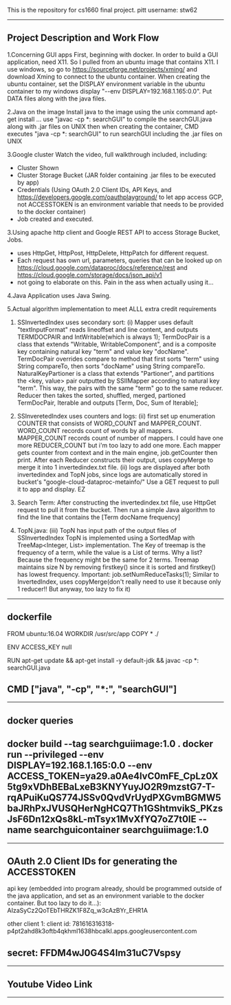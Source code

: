 This is the repository for cs1660 final project.
pitt username: stw62

---------------------
Project Description and Work Flow
---------------------
1.Concerning GUI apps
First, beginning with docker. In order to build a GUI application, need X11. So I pulled from an ubuntu image that contains X11.
I use windows, so go to https://sourceforge.net/projects/xming/ and download Xming to connect to the ubuntu container.
When creating the ubuntu container, set the DISPLAY environment variable in the ubuntu container to my windows display "--env DISPLAY=192.168.1.165:0.0".
Put DATA files along with the java files.

2.Java on the image
Install java to the image using the unix command apt-get install ...
use "javac -cp *: searchGUI" to compile the searchGUI.java along with .jar files on UNIX
then when creating the container, CMD executes "java -cp *: searchGUI" to run searchGUI including the .jar files on UNIX

3.Google cluster
Watch the video, full walkthrough included, including:
- Cluster Shown
- Cluster Storage Bucket (JAR folder containing .jar files to be executed by app)
- Credentials (Using OAuth 2.0 Client IDs, API Keys, and https://developers.google.com/oauthplayground/ to let app access GCP, not ACCESSTOKEN is an environment variable that needs to be provided to the docker container)
- Job created and executed.

3.Using apache http client and Google REST API to access Storage Bucket, Jobs.
- uses HttpGet, HttpPost, HttpDelete, HttpPatch for different request.
- Each request has own url, parameters, queries that can be looked up on https://cloud.google.com/dataproc/docs/reference/rest and https://cloud.google.com/storage/docs/json_api/v1
- not going to elaborate on this. Pain in the ass when actually using it...

4.Java Application uses Java Swing.

5.Actual algorithm implementation to meet ALLL extra credit requirements
1. SSInvertedIndex uses secondary sort:
(i) Mapper uses default "textInputFormat" reads lineoffset and line content, and outputs TERMDOCPAIR and IntWritable(which is always 1);
    TermDocPair is a class that extends "Writable, WritableComponent", and is a composite key containing natural key "term" and value key "docName".
    TermDocPair overrides compare to method that first sorts "term" using String compareTo, then sorts "docName" using String compareTo.
    NaturalKeyPartioner is a class that extends "Partioner", and partitions the <key, value> pair outputted by SSIIMapper according to natural key "term".
    This way, the pairs with the same "term" go to the same reducer.
    Reducer then takes the sorted, shuffled, merged, partioned TermDocPair, Iterable<IntWritable> and outputs [Term, Doc, Sum of Iterable];

2. SSInveretedIndex uses counters and logs:
(ii) first set up enumeration COUNTER that consists of WORD_COUNT and MAPPER_COUNT.
     WORD_COUNT records count of words by all mappers.
     MAPPER_COUNT records count of number of mappers.
     I could have one more REDUCER_COUNT but i'm too lazy to add one more.
     Each mapper gets counter from context and in the main engine, job.getCounter then print.
     After each Reducer constructs their output, uses copyMerge to merge it into 1 invertedindex.txt file.
(ii) logs are displayed after both invertedindex and TopN jobs, since logs are automatically stored in bucket's "google-cloud-dataproc-metainfo/"
     Use a GET request to pull it to app and display. EZ

3. Search Term:
	After constructing the invertedindex.txt file, use HttpGet request to pull it from the bucket.
	Then run a simple Java algorithm to find the line that contains the [Term docName frequency]

4. TopN.java:
(iii) TopN has input path of the output files of SSInvertedIndex 
      TopN is implemented using a SortedMap with TreeMap<Integer, List<String>> implementation.
      The Key of treemap is the frequency of a term, while the value is a List of terms. Why a list? Because the frequency might be the same for 2 terms.
      Treemap maintains size N by removing firstkey() since it is sorted and firstkey() has lowest frequency.
      Important: job.setNumReduceTasks(1);
      Similar to InvertedIndex, uses copyMerge(don't really need to use it because only 1 reducer!! But anyway, too lazy to fix it)


---------------------
dockerfile
---------------------
FROM ubuntu:16.04
WORKDIR /usr/src/app
COPY * ./

ENV ACCESS_KEY null

RUN apt-get update && apt-get install -y default-jdk && javac -cp *: searchGUI.java

CMD ["java", "-cp", "*:", "searchGUI"]
-------------------------------------------------------------------------------------------------------

---------------------
docker queries
---------------------
docker build --tag searchguiimage:1.0 .
docker run --privileged --env DISPLAY=192.168.1.165:0.0 --env ACCESS_TOKEN=ya29.a0Ae4lvC0mFE_CpLz0X5tg9xVDhBEBaLxeB3KNYYuyJO2R9mzstG7-T-rqAPuiKuQS774JSSv0QvdVrUydPXGvmBGMW5baJRhPxJVUSQHerNgHCQ7Th1GShtmvikS_PKzsJsF6Dn12xQs8kL-mTsyx1MvXfYQ7oZ7t0IE --name searchguicontainer searchguiimage:1.0  
-------------------------------------------------------------------------------------------------------

---------------------
OAuth 2.0 Client IDs for generating the ACCESSTOKEN
---------------------
api key
(embedded into program already, should be programmed outside of the java application, and set as an environment variable to the docker container. But too lazy to do it...):
AIzaSyCz2QoTEbTHRZK1F8Zq_w3cAzBYr_EHR1A

other client 1:
client id: 781616316318-p4pt2ahd8k3oftb4qkhml1638hbcalkl.apps.googleusercontent.com

secret: FFDM4wJ0G4S4Im31uC7Vspsy
-------------------------------------------------------------------------------------------------------

---------------------
Youtube Video Link
---------------------

-------------------------------------------------------------------------------------------------------